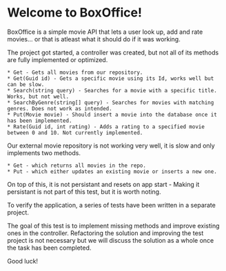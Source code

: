 # Welcome to BoxOffice!

BoxOffice is a simple movie API that lets a user look up, add and rate movies... or that is atleast what it should do if it was working.

The project got started, a controller was created, but not all of its methods are fully implemented or optimized.

    * Get - Gets all movies from our repository.
    * Get(Guid id) - Gets a specific movie using its Id, works well but can be slow.
    * Search(string query) - Searches for a movie with a specific title. Works, but not well.
    * SearchByGenre(string[] query) - Searches for movies with matching genres. Does not work as intended.
    * Put(Movie movie) - Should insert a movie into the database once it has been implemented.
    * Rate(Guid id, int rating) - Adds a rating to a specified movie between 0 and 10. Not currently implemented.

Our external movie repository is not working very well, it is slow and only implements two methods. 

    * Get - which returns all movies in the repo.
    * Put - which either updates an existing movie or inserts a new one.

On top of this, it is not persistant and resets on app start - Making it persistant is not part of this test, but it is worth noting.

To verify the application, a series of tests have been written in a separate project.

The goal of this test is to implement missing methods and improve existing ones in the controller. 
Refactoring the solution and improving the test project is not necessary but we will discuss the solution as a whole once the task has been completed.

Good luck!
